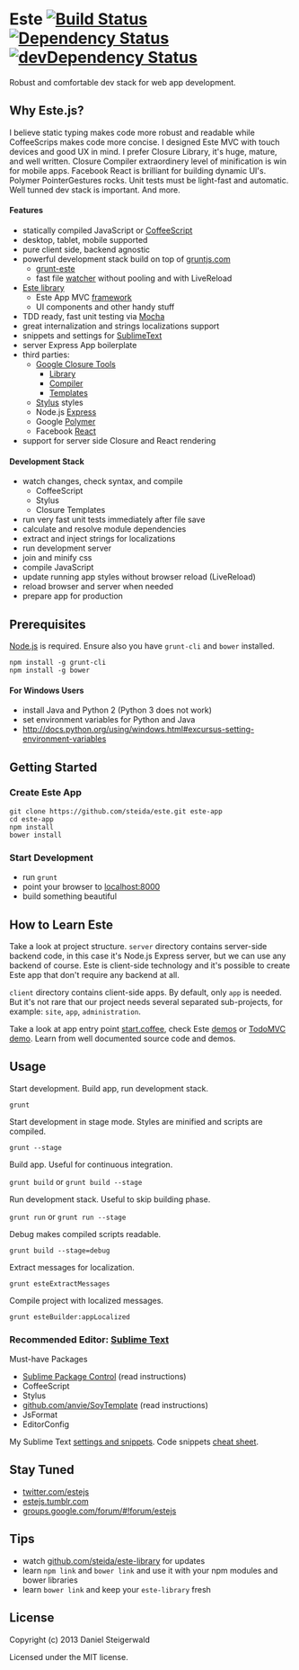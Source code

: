 # Este [![Build Status](https://secure.travis-ci.org/steida/este.png?branch=master)](http://travis-ci.org/steida/este) [![Dependency Status](https://david-dm.org/steida/este.png)](https://david-dm.org/steida/este) [![devDependency Status](https://david-dm.org/steida/este/dev-status.png)](https://david-dm.org/steida/este#info=devDependencies)

Robust and comfortable dev stack for web app development.

## Why Este.js?

I believe static typing makes code more robust and readable while CoffeeScrips makes code more concise.
I designed Este MVC with touch devices and good UX in mind. I prefer Closure Library, it's
huge, mature, and well written. Closure Compiler extraordinery level of minification is win for mobile apps.
Facebook React is brilliant for building dynamic UI's. Polymer PointerGestures rocks. Unit tests must be
light-fast and automatic. Well tunned dev stack is important. And more.

#### Features

  - statically compiled JavaScript or [CoffeeScript](http://coffeescript.org)
  - desktop, tablet, mobile supported
  - pure client side, backend agnostic
  - powerful development stack build on top of [gruntjs.com](gruntjs.com)
    - [grunt-este](https://github.com/steida/grunt-este)
    - fast file [watcher](https://github.com/steida/grunt-este-watch/) without pooling and with LiveReload
  - [Este library](https://github.com/steida/este-library)
    - Este App MVC [framework](https://github.com/steida/este-library/tree/master/este/app)
    - UI components and other handy stuff
  - TDD ready, fast unit testing via [Mocha](http://visionmedia.github.io/mocha)
  - great internalization and strings localizations support
  - snippets and settings for [SublimeText](http://www.sublimetext.com)
  - server Express App boilerplate
  - third parties:
    - [Google Closure Tools](https://developers.google.com/closure)
      - [Library](https://developers.google.com/closure/library)
      - [Compiler](https://developers.google.com/closure/compiler)
      - [Templates](https://developers.google.com/closure/templates)
    - [Stylus](http://learnboost.github.io/stylus) styles
    - Node.js [Express](http://expressjs.com)
    - Google [Polymer](http://www.polymer-project.org/)
    - Facebook [React](http://facebook.github.io/react/)
  - support for server side Closure and React rendering

#### Development Stack

  - watch changes, check syntax, and compile
    - CoffeeScript
    - Stylus
    - Closure Templates
  - run very fast unit tests immediately after file save
  - calculate and resolve module dependencies
  - extract and inject strings for localizations
  - run development server
  - join and minify css
  - compile JavaScript
  - update running app styles without browser reload (LiveReload)
  - reload browser and server when needed
  - prepare app for production

## Prerequisites
  [Node.js](http://nodejs.org) is required. Ensure also you have ```grunt-cli``` and ```bower``` installed.
  ```shell
  npm install -g grunt-cli
  npm install -g bower
  ```

#### For Windows Users
  - install Java and Python 2 (Python 3 does not work)
  - set environment variables for Python and Java
  - http://docs.python.org/using/windows.html#excursus-setting-environment-variables

## Getting Started

### Create Este App
  
  ```shell
  git clone https://github.com/steida/este.git este-app
  cd este-app
  npm install
  bower install
  ```
  
### Start Development

  - run ```grunt```
  - point your browser to [localhost:8000](http://localhost:8000)
  - build something beautiful

## How to Learn Este

  Take a look at project structure. ```server``` directory contains server-side backend code, in this case
  it's Node.js Express server, but we can use any backend of course. Este is client-side technology
  and it's possible to create Este app that don't require any backend at all.

  ```client``` directory contains client-side apps. By default, only ```app``` is needed. But it's not rare that
  our project needs several separated sub-projects, for example: ```site```, ```app```, ```administration```.

  Take a look at app entry point [start.coffee](https://github.com/steida/este/blob/master/client/app/js/start.coffee),
  check Este [demos](https://github.com/steida/este-library/tree/master/este/demos) or [TodoMVC demo](https://github.com/steida/este-library/tree/master/este/demos/app/todomvc).
  Learn from well documented source code and demos.

## Usage

  Start development. Build app, run development stack.

  ```grunt ```

  Start development in stage mode. Styles are minified and scripts are compiled.

  ```grunt --stage```

  Build app. Useful for continuous integration.

  ```grunt build``` or ```grunt build --stage```

  Run development stack. Useful to skip building phase.

  ```grunt run``` or ```grunt run --stage```

  Debug makes compiled scripts readable.

  ```grunt build --stage=debug```

  Extract messages for localization.

  ```grunt esteExtractMessages```

  Compile project with localized messages.

  ```grunt esteBuilder:appLocalized```

### Recommended Editor: [Sublime Text](http://www.sublimetext.com)

Must-have Packages

  - [Sublime Package Control](http://wbond.net/sublime_packages/package_control) (read instructions)
  - CoffeeScript
  - Stylus
  - [github.com/anvie/SoyTemplate](https://github.com/anvie/SoyTemplate) (read instructions)
  - JsFormat
  - EditorConfig

My Sublime Text [settings and snippets](https://github.com/steida/Sublimetext-user-settings).
Code snippets [cheat sheet](http://estejs.tumblr.com/post/29363589575/este-js-sublime-text-code-snippets-cheat-sheet).

## Stay Tuned

  - [twitter.com/estejs](https://twitter.com/estejs)
  - [estejs.tumblr.com](http://estejs.tumblr.com)
  - [groups.google.com/forum/#!forum/estejs](https://groups.google.com/forum/#!forum/estejs)

## Tips

  - watch [github.com/steida/este-library](https://github.com/steida/este-library) for updates
  - learn ```npm link``` and ```bower link``` and use it with your npm modules and bower libraries
  - learn ```bower link``` and keep your ```este-library``` fresh

## License
Copyright (c) 2013 Daniel Steigerwald

Licensed under the MIT license.
